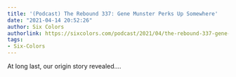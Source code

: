 ```yaml
---
title: '(Podcast) The Rebound 337: Gene Munster Perks Up Somewhere'
date: "2021-04-14 20:52:26"
author: Six Colors
authorlink: https://sixcolors.com/podcast/2021/04/the-rebound-337-gene-munster-perks-up-somewhere/
tags:
- Six-Colors
---
```

<p>At long last, our origin story revealed.&#8230;</p>